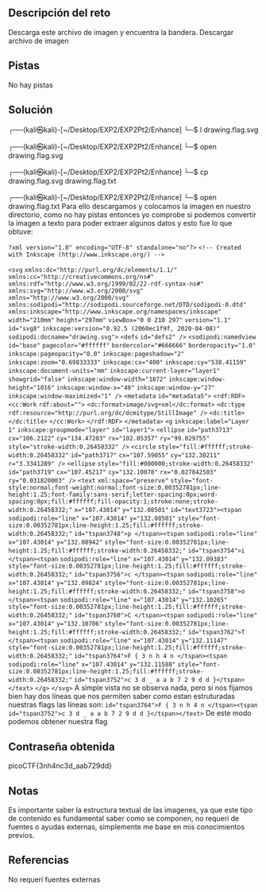 ## Descripción del reto
Descarga este archivo de imagen y encuentra la bandera.
Descargar archivo de imagen

## Pistas 
No hay pistas 
## Solución 
┌──(kali㉿kali)-[~/Desktop/EXP2/EXP2Pt2/Enhance]
└─$ l 
drawing.flag.svg
                                                                                                                                                                       
┌──(kali㉿kali)-[~/Desktop/EXP2/EXP2Pt2/Enhance]
└─$ open drawing.flag.svg 
                                                                                                                                                                       
┌──(kali㉿kali)-[~/Desktop/EXP2/EXP2Pt2/Enhance]
└─$ cp drawing.flag.svg drawing.flag.txt                   
                                                                                                                                                                       
┌──(kali㉿kali)-[~/Desktop/EXP2/EXP2Pt2/Enhance]
└─$ open drawing.flag.txt 
Para ello descargamos y colocamos la imagen en nuestro directorio, como no hay pistas entonces yo comprobe si podemos convertir la imagen a texto para poder extraer algunos datos y esto fue lo que obtuve:

`?xml version="1.0" encoding="UTF-8" standalone="no"?>`
`<!-- Created with Inkscape (http://www.inkscape.org/) -->`

`<svg`
   `xmlns:dc="http://purl.org/dc/elements/1.1/"`
   `xmlns:cc="http://creativecommons.org/ns#"`
   `xmlns:rdf="http://www.w3.org/1999/02/22-rdf-syntax-ns#"`
   `xmlns:svg="http://www.w3.org/2000/svg"`
   `xmlns="http://www.w3.org/2000/svg"`
   `xmlns:sodipodi="http://sodipodi.sourceforge.net/DTD/sodipodi-0.dtd"`
   `xmlns:inkscape="http://www.inkscape.org/namespaces/inkscape"`
   `width="210mm"`
   `height="297mm"`
   `viewBox="0 0 210 297"`
   `version="1.1"`
   `id="svg8"`
   `inkscape:version="0.92.5 (2060ec1f9f, 2020-04-08)"`
   `sodipodi:docname="drawing.svg">`
  `<defs`
     `id="defs2" />`
  `<sodipodi:namedview`
     `id="base"`
     `pagecolor="#ffffff"`
     `bordercolor="#666666"`
     `borderopacity="1.0"`
     `inkscape:pageopacity="0.0"`
     `inkscape:pageshadow="2"`
     `inkscape:zoom="0.69833333"`
     `inkscape:cx="400"`
     `inkscape:cy="538.41159"`
     `inkscape:document-units="mm"`
     `inkscape:current-layer="layer1"`
     `showgrid="false"`
     `inkscape:window-width="1872"`
     `inkscape:window-height="1016"`
     `inkscape:window-x="48"`
     `inkscape:window-y="27"`
     `inkscape:window-maximized="1" />`
  `<metadata`
     `id="metadata5">`
    `<rdf:RDF>`
      `<cc:Work`
         `rdf:about="">`
        `<dc:format>image/svg+xml</dc:format>`
        `<dc:type`
           `rdf:resource="http://purl.org/dc/dcmitype/StillImage" />`
        `<dc:title></dc:title>`
      `</cc:Work>`
    `</rdf:RDF>`
  `</metadata>`
  `<g`
     `inkscape:label="Layer 1"`
     `inkscape:groupmode="layer"`
     `id="layer1">`
    `<ellipse`
       `id="path3713"`
       `cx="106.2122"`
       `cy="134.47203"`
       `rx="102.05357"`
       `ry="99.029755"`
       `style="stroke-width:0.26458332" />`
    `<circle`
       `style="fill:#ffffff;stroke-width:0.26458332"`
       `id="path3717"`
       `cx="107.59055"`
       `cy="132.30211"`
       `r="3.3341289" />`
    `<ellipse`
       `style="fill:#000000;stroke-width:0.26458332"`
       `id="path3719"`
       `cx="107.45217"`
       `cy="132.10078"`
       `rx="0.027842503"`
       `ry="0.031820003" />`
    `<text`
       `xml:space="preserve"`
       `style="font-style:normal;font-weight:normal;font-size:0.00352781px;line-height:1.25;font-family:sans-serif;letter-spacing:0px;word-spacing:0px;fill:#ffffff;fill-opacity:1;stroke:none;stroke-width:0.26458332;"`
       `x="107.43014"`
       `y="132.08501"`
       `id="text3723"><tspan`
         `sodipodi:role="line"`
         `x="107.43014"`
         `y="132.08501"`
         `style="font-size:0.00352781px;line-height:1.25;fill:#ffffff;stroke-width:0.26458332;"`
         `id="tspan3748">p </tspan><tspan`
         `sodipodi:role="line"`
         `x="107.43014"`
         `y="132.08942"`
         `style="font-size:0.00352781px;line-height:1.25;fill:#ffffff;stroke-width:0.26458332;"`
         `id="tspan3754">i </tspan><tspan`
         `sodipodi:role="line"`
         `x="107.43014"`
         `y="132.09383"`
         `style="font-size:0.00352781px;line-height:1.25;fill:#ffffff;stroke-width:0.26458332;"`
         `id="tspan3756">c </tspan><tspan`
         `sodipodi:role="line"`
         `x="107.43014"`
         `y="132.09824"`
         `style="font-size:0.00352781px;line-height:1.25;fill:#ffffff;stroke-width:0.26458332;"`
         `id="tspan3758">o </tspan><tspan`
         `sodipodi:role="line"`
         `x="107.43014"`
         `y="132.10265"`
         `style="font-size:0.00352781px;line-height:1.25;fill:#ffffff;stroke-width:0.26458332;"`
         `id="tspan3760">C </tspan><tspan`
         `sodipodi:role="line"`
         `x="107.43014"`
         `y="132.10706"`
         `style="font-size:0.00352781px;line-height:1.25;fill:#ffffff;stroke-width:0.26458332;"`
         `id="tspan3762">T </tspan><tspan`
         `sodipodi:role="line"`
         `x="107.43014"`
         `y="132.11147"`
         `style="font-size:0.00352781px;line-height:1.25;fill:#ffffff;stroke-width:0.26458332;"`
         `id="tspan3764">F { 3 n h 4 n </tspan><tspan`
         `sodipodi:role="line"`
         `x="107.43014"`
         `y="132.11588"`
         `style="font-size:0.00352781px;line-height:1.25;fill:#ffffff;stroke-width:0.26458332;"`
         `id="tspan3752">c 3 d _ a a b 7 2 9 d d }</tspan></text>`
  `</g>`
`</svg>`
A simple vista no se observa nada, pero si nos fijamos bien hay dos líneas que nos permiten saber como estan estruturadas nuestras flags las líneas son: 
 `id="tspan3764">F { 3 n h 4 n </tspan><tspan`
 `id="tspan3752">c 3 d _ a a b 7 2 9 d d }</tspan></text>`
 De este modo podemos obtener nuestra flag 
 

## Contraseña obtenida 
picoCTF{3nh4nc3d_aab729dd}
## Notas 
Es importante saber la estructura textual de las imagenes, ya que este tipo de contenido es fundamental saber como se componen, no requeri de fuentes o ayudas externas, simplemente me base en mis conocimientos previos.
## Referencias 
No requerí fuentes externas 
